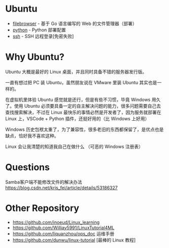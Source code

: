 # Ubuntu
- [filebrowser](./filebrowser.md) - 基于 Go 语言编写的 Web 的文件管理器（部署）
- [python](./python.md) - Python 部署配置
- [ssh](./ssh.md) - SSH 远程登录[免密失败]

# Why Ubuntu?
Ubuntu 大概是最好的 Linux 桌面，并且同时具备不错的服务器发行版。

一直有想过把 PC 装 Ubuntu，虽然朋友说在 VMware 里装 Ubuntu 其实也是一样的。

在虚拟机里体验 Ubuntu 感觉就是还行，但是有些不习惯，毕竟 Windows 用久了。使用 Ubuntu 必须要具备一定的自主解决问题的能力，很多问题需要自己去查找搜索解决，不过在 Linux 最快乐的事情必然是开发者了，因为服务就部署在 Linux 上，VSCode + Python 插件，还挺好用的（比 Windows 上好用）

Windows 历史包袱太重了，为了兼容性，很多老旧的东西都保留了，是优点也是缺点，恰好我不喜欢这种。

Linux 会让我清楚的知道我自己在做什么 （可恶的 Windows 注册表）

# Questions
Samba客户端不能修改文件的解决办法 <https://blog.csdn.net/kris_fei/article/details/53186327>

# Other Repository
- <https://github.com/inoeud/Linux_learning>
- <https://github.com/Willjay5991/LinuxTutorial4ML>
- <https://github.com/liquanzhou/ops_doc> 运维手册
- <https://github.com/dunwu/linux-tutorial> [最棒的 Linux 教程]
